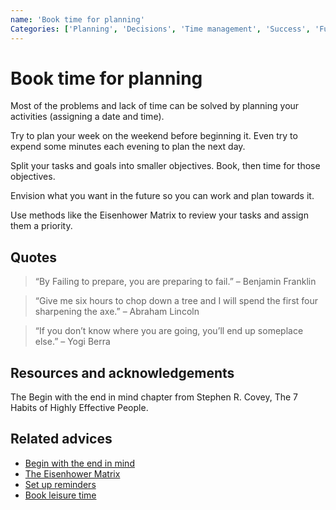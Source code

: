 ```yaml
---
name: 'Book time for planning'
Categories: ['Planning', 'Decisions', 'Time management', 'Success', 'Fulfillment', 'Time', 'Productivity', 'Goals', 'Future']
---
```

# Book time for planning

Most of the problems and lack of time can be solved by planning your activities (assigning a date and time).

Try to plan your week on the weekend before beginning it. Even try to expend some minutes each evening to plan the next day.

Split your tasks and goals into smaller objectives. Book, then time for those objectives.

Envision what you want in the future so you can work and plan towards it.

Use methods like the Eisenhower Matrix to review your tasks and assign them a priority.

## Quotes

> “By Failing to prepare, you are preparing to fail.” – Benjamin Franklin

> “Give me six hours to chop down a tree and I will spend the first four sharpening the axe.” – Abraham Lincoln

> “If you don’t know where you are going, you’ll end up someplace else.” – Yogi Berra

## Resources and acknowledgements

The Begin with the end in mind chapter from Stephen R. Covey, The 7 Habits of Highly Effective People.

## Related advices

- [Begin with the end in mind](../Begin%20with%20the%20end%20in%20mind/index.md)
- [The Eisenhower Matrix](../The%20Eisenhower%20Matrix/index.md)
- [Set up reminders](../Set%20up%20reminders/index.md)
- [Book leisure time](../Book%20leisure%20time/index.md)